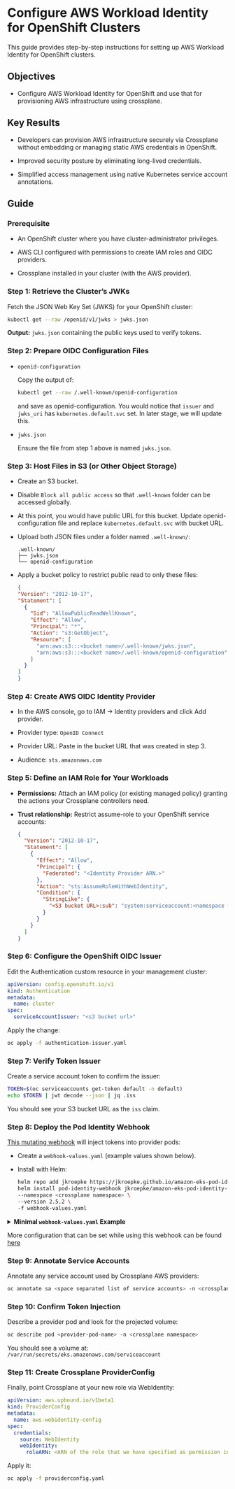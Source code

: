 # Configure AWS Workload Identity for OpenShift Clusters

This guide provides step-by-step instructions for setting up AWS Workload Identity for OpenShift clusters.

## Objectives

- Configure AWS Workload Identity for OpenShift and use that for provisioning AWS infrastructure using crossplane.

## Key Results

- Developers can provision AWS infrastructure securely via Crossplane without embedding or managing static AWS credentials in OpenShift.

- Improved security posture by eliminating long-lived credentials.

- Simplified access management using native Kubernetes service account annotations.

## Guide

### Prerequisite

- An OpenShift cluster where you have cluster-administrator privileges.

- AWS CLI configured with permissions to create IAM roles and OIDC providers.

- Crossplane installed in your cluster (with the AWS provider).

### Step 1: Retrieve the Cluster’s JWKs

Fetch the JSON Web Key Set (JWKS) for your OpenShift cluster:

```bash
kubectl get --raw /openid/v1/jwks > jwks.json
```

**Output:** `jwks.json` containing the public keys used to verify tokens.

### Step 2: Prepare OIDC Configuration Files

- `openid-configuration`

  Copy the output of:

  ```bash
  kubectl get --raw /.well-known/openid-configuration
  ```

  and save as openid-configuration.
  You would notice that `issuer` and `jwks_uri` has `kubernetes.default.svc` set. In later stage, we will update this.

- `jwks.json`

  Ensure the file from step 1 above is named `jwks.json`.

### Step 3: Host Files in S3 (or Other Object Storage)

- Create an S3 bucket.

- Disable `Block all public access` so that `.well-known` folder can be accessed globally.

- At this point, you would have public URL for this bucket. Update openid-configuration file and replace `kubernetes.default.svc` with bucket URL.

- Upload both JSON files under a folder named `.well-known/`:

  ```
  .well-known/
  ├── jwks.json
  └── openid-configuration
  ```

- Apply a bucket policy to restrict public read to only these files:

  ```json
  {
  "Version": "2012-10-17",
  "Statement": [
    {
      "Sid": "AllowPublicReadWellKnown",
      "Effect": "Allow",
      "Principal": "*",
      "Action": "s3:GetObject",
      "Resource": [
        "arn:aws:s3:::<bucket name>/.well-known/jwks.json",
        "arn:aws:s3:::<bucket name>/.well-known/openid-configuration"
      ]
    }
  ]
  }
  ```

### Step 4: Create AWS OIDC Identity Provider

- In the AWS console, go to IAM → Identity providers and click Add provider.

- Provider type: `OpenID Connect`

- Provider URL: Paste in the bucket URL that was created in step 3.

- Audience: `sts.amazonaws.com`

### Step 5: Define an IAM Role for Your Workloads

- **Permissions:** Attach an IAM policy (or existing managed policy) granting the actions your Crossplane controllers need.

- **Trust relationship:** Restrict assume-role to your OpenShift service accounts:

  ```json
  {
    "Version": "2012-10-17",
    "Statement": [
      {
        "Effect": "Allow",
        "Principal": {
          "Federated": "<Identity Provider ARN.>"
        },
        "Action": "sts:AssumeRoleWithWebIdentity",
        "Condition": {
          "StringLike": {
            "<S3 bucket URL>:sub": "system:serviceaccount:<namespace where crossplane compostition would run>:*"
          }
        }
      }
    ]
  }
  ```

### Step 6: Configure the OpenShift OIDC Issuer

Edit the Authentication custom resource in your management cluster:

  ```yaml
  apiVersion: config.openshift.io/v1
  kind: Authentication
  metadata:
    name: cluster
  spec:
    serviceAccountIssuer: "<s3 bucket url>"
  ```
  
  Apply the change:

  ```bash
  oc apply -f authentication-issuer.yaml
  ```

### Step 7: Verify Token Issuer

Create a service account token to confirm the issuer:

```bash
TOKEN=$(oc serviceaccounts get-token default -n default)
echo $TOKEN | jwt decode --json | jq .iss
```

You should see your S3 bucket URL as the `iss` claim.

### Step 8: Deploy the Pod Identity Webhook

[This mutating webhook](https://github.com/aws/amazon-eks-pod-identity-webhook/tree/master) will inject tokens into provider pods:

- Create a `webhook-values.yaml` (example values shown below).

- Install with Helm:

  ```bash
  helm repo add jkroepke https://jkroepke.github.io/amazon-eks-pod-identity-webhook
  helm install pod-identity-webhook jkroepke/amazon-eks-pod-identity-webhook \
  --namespace <crossplane namespace> \
  --version 2.5.2 \
  -f webhook-values.yaml
  ```

<details> <summary><strong>Minimal <code>webhook-values.yaml</code> Example</strong></summary>

```yaml
config:
  annotationPrefix: eks.amazonaws.com
  defaultAwsRegion: eu-north-1
  tokenAudience: sts.amazonaws.com
  tokenExpiration: 86400

mutatingWebhook:
  namespaceSelector:
    matchExpressions:
      - key: kubernetes.io/metadata.name
        operator: In
        values: ["stakater-crossplane"]
```

</details>

More configuration that can be set while using this webhook can be found [here](https://github.com/jkroepke/helm-charts/tree/main/charts/amazon-eks-pod-identity-webhook)

### Step 9: Annotate Service Accounts

Annotate any service account used by Crossplane AWS providers:

```bash
oc annotate sa <space separated list of service accounts> -n <crossplane namespace> eks.amazonaws.com/role-arn=<ARN of the role that we have specified as permission in step 5>
```

### Step 10: Confirm Token Injection

Describe a provider pod and look for the projected volume:

```bash
oc describe pod <provider-pod-name> -n <crossplane namespace>
```

You should see a volume at: `/var/run/secrets/eks.amazonaws.com/serviceaccount`

### Step 11: Create Crossplane ProviderConfig

Finally, point Crossplane at your new role via WebIdentity:

```yaml
apiVersion: aws.upbound.io/v1beta1
kind: ProviderConfig
metadata:
  name: aws-webidentity-config
spec:
  credentials:
    source: WebIdentity
    webIdentity:
      roleARN: <ARN of the role that we have specified as permission in step 5>
```

Apply it:

```bash
oc apply -f providerconfig.yaml
```
